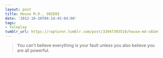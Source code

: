 ```yaml
---
layout: post
title: House M.D., S02E03
date: '2012-10-20T04:14:45-04:00'
tags:
- teleplay
tumblr_url: https://rapturer.tumblr.com/post/33947393510/house-md-s02e03
---
```

> You can’t believe everything is your fault unless you also believe you are all powerful.

